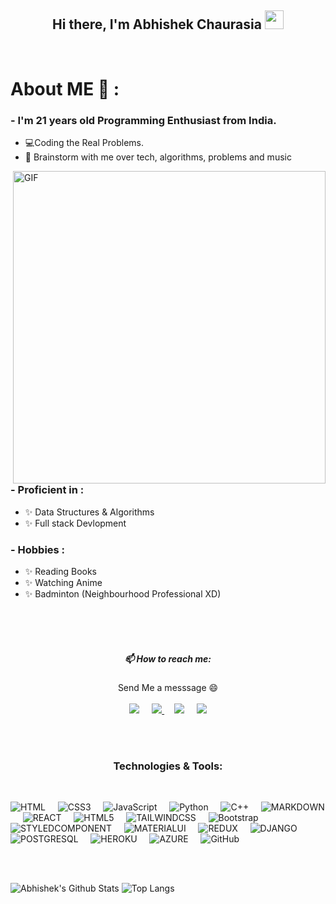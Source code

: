 <h2 align="center"> Hi there, I'm Abhishek Chaurasia <img src="https://raw.githubusercontent.com/MartinHeinz/MartinHeinz/master/wave.gif" width="30px"></h1>

</br>



# About ME 💬 :

### - I'm 21 years old Programming Enthusiast from India.
- 💻Coding the Real Problems. 
- 💬 Brainstorm with me over tech, algorithms, problems and music 

<img hight="400" width="500" alt="GIF" align="right" src="https://github.com/hekcha/hekcha/blob/main/assets/2022.gif">

### - Proficient in :
- ✨ Data Structures & Algorithms
- ✨ Full stack Devlopment

### - Hobbies : 
- ✨ Reading Books
- ✨ Watching Anime
- ✨ Badminton (Neighbourhood Professional XD)
<br>
<br>
<br>
<h5 align="center"> 📫 How to reach me: </h5>
<p align="center"> Send Me a messsage 😄 <br><br> <a href="https://facebook.com/profile.php?id=100009723558349"><img  src="https://img.shields.io/badge/Facebook-1877F2?style=for-the-badge&logo=facebook&logoColor=white" /></a>
&nbsp; &nbsp; 
 <a href="https://www.instagram.com/_abhi_c_/"> <img  src="https://img.shields.io/badge/Instagram-E4405F?style=for-the-badge&logo=instagram&logoColor=white" > </a> &nbsp; &nbsp; 
<a href="https://discord.com/Abhishek__"><img  src="https://img.shields.io/badge/Discord-7289DA?style=for-the-badge&logo=discord&logoColor=white" /></a>
&nbsp; &nbsp;
  <a href="https://www.linkedin.com/#/"> <img  src="https://img.shields.io/badge/LinkedIn-0077B5?style=for-the-badge&logo=linkedin&logoColor=white" > </a> </p>
<br>
<br>
<h3 align="center">Technologies & Tools:</h3><br/>


![HTML](https://img.shields.io/badge/HTML5-E34F26?style=for-the-badge&logo=html5&logoColor=white)&nbsp;&nbsp;&nbsp;&nbsp;
![CSS3](https://img.shields.io/badge/CSS3-1572B6?style=for-the-badge&logo=css3&logoColor=white)&nbsp;&nbsp;&nbsp;&nbsp;
![JavaScript](https://img.shields.io/badge/JavaScript-F7DF1E?style=for-the-badge&logo=javascript&logoColor=black)&nbsp;&nbsp;&nbsp;&nbsp;
![Python](https://img.shields.io/badge/Python-14354C?style=for-the-badge&logo=python&logoColor=white)&nbsp;&nbsp;&nbsp;&nbsp;
![C++](https://img.shields.io/badge/C%2B%2B-00599C?style=for-the-badge&logo=c%2B%2B&logoColor=white)&nbsp;&nbsp;&nbsp;&nbsp;
![MARKDOWN](https://img.shields.io/badge/Markdown-000000?style=for-the-badge&logo=markdown&logoColor=white)&nbsp;&nbsp;&nbsp;&nbsp;
![REACT](https://img.shields.io/badge/React-20232A?style=for-the-badge&logo=react&logoColor=61DAFB)&nbsp;&nbsp;&nbsp;&nbsp;
![HTML5](https://img.shields.io/badge/-HTML5-black?logo=html5&style=social)&nbsp;&nbsp;&nbsp;&nbsp;
![TAILWINDCSS](https://img.shields.io/badge/Tailwind_CSS-38B2AC?style=for-the-badge&logo=tailwind-css&logoColor=white)&nbsp;&nbsp;&nbsp;&nbsp;
![Bootstrap](https://img.shields.io/badge/Bootstrap-563D7C?style=for-the-badge&logo=bootstrap&logoColor=white)&nbsp;&nbsp;&nbsp;&nbsp;
![STYLEDCOMPONENT](https://img.shields.io/badge/styled--components-DB7093?style=for-the-badge&logo=styled-components&logoColor=white)&nbsp;&nbsp;&nbsp;&nbsp;
![MATERIALUI](https://img.shields.io/badge/Material--UI-0081CB?style=for-the-badge&logo=material-ui&logoColor=white)&nbsp;&nbsp;&nbsp;&nbsp;
![REDUX](https://img.shields.io/badge/Redux-593D88?style=for-the-badge&logo=redux&logoColor=white)&nbsp;&nbsp;&nbsp;&nbsp;
![DJANGO](https://img.shields.io/badge/Django-092E20?style=for-the-badge&logo=django&logoColor=white)&nbsp;&nbsp;&nbsp;&nbsp;
![POSTGRESQL](https://img.shields.io/badge/PostgreSQL-316192?style=for-the-badge&logo=postgresql&logoColor=white)&nbsp;&nbsp;&nbsp;&nbsp;
![HEROKU](https://img.shields.io/badge/Heroku-430098?style=for-the-badge&logo=heroku&logoColor=white)&nbsp;&nbsp;&nbsp;&nbsp;
![AZURE](https://img.shields.io/badge/Microsoft_Azure-0089D6?style=for-the-badge&logo=microsoft-azure&logoColor=white)&nbsp;&nbsp;&nbsp;&nbsp;
![GitHub](https://img.shields.io/badge/GitHub-100000?style=for-the-badge&logo=github&logoColor=white)&nbsp;&nbsp;&nbsp;&nbsp;

<br>
<br>

![Abhishek's Github Stats](https://github-readme-stats.vercel.app/api?username=hekcha&count_private=true&show_icons=true&include_all_commits=true)
![Top Langs](https://github-readme-stats.vercel.app/api/top-langs/?username=hekcha&hide=TeX&layout=compact)



</br>




<!--
**hekcha/hekcha** is a ✨ _special_ ✨ repository because its `README.md` (this file) appears on your GitHub profile.

Here are some ideas to get you started:

- 🔭 I’m currently working on ...
- 🌱 I’m currently learning ...
- 👯 I’m looking to collaborate on ...
- 🤔 I’m looking for help with ...
- 💬 Ask me about ...
- 📫 How to reach me: ...
- 😄 Pronouns: ...
- ⚡ Fun fact: ...
-->
